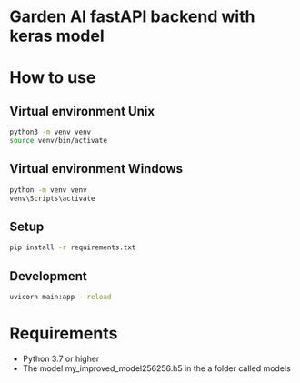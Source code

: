 
# Garden AI fastAPI backend with keras model

# How to use

## Virtual environment Unix

```bash
python3 -m venv venv
source venv/bin/activate
```

## Virtual environment Windows

```bash
python -m venv venv
venv\Scripts\activate
```

## Setup

```bash
pip install -r requirements.txt
```

## Development

```bash
uvicorn main:app --reload
```

# Requirements

- Python 3.7 or higher
- The model my_improved_model256256.h5 in the a folder called models


